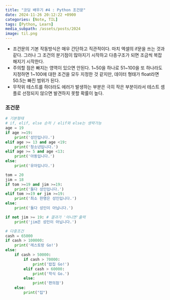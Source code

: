 ```yaml
---
title: "코딩 배우기 #4 : Python 조건문"
date: 2024-11-26 20:12:22 +0900
categories: [Note, TIL]
tags: [Python, Learn]
media_subpath: /assets/posts/2024
image: til.png
---
```


- 조건문의 기본 작동방식은 매우 간단하고 직관적이다. 마치 엑셀의 if문을 쓰는 것과 같다. 그러나 그 조건의 분기점이 많아지기 시작하고 다층구조가 되면 조금씩 복잡해지기 시작한다.
- 주의할 점은 빠지는 영역이 있으면 안된다. 1~50을 하나로 51~100을 또 하나라도 지정하면 1~100에 대한 조건을 모두 지정한 것 같지만, 데이터 형태가 float라면 50.5는 빠진 범위가 된다.
- 무작위 테스트를 하더라도 에러가 발생하는 부분은 극히 작은 부분이라서 테스트 셈플로 선정되지 않으면 발견하지 못할 확률이 높다.

### 조건문

```python
# 기본형태
# if, elif, else 순차 / elif와 else는 생략가능
age = 19
if age >=19:
	print('성인입니다.')
elif age >= 13 and age <19:
	print('청소년입니다.')
elif age >= 5 and age <13:
	print('아동입니다.')
else:
	print('유아입니다.')
```

```python
tom = 20
jim = 18
if tom >=19 and jim >=19:
	print('둘다 성인입니다.')
elif tom >=19 or jim >=19:
	print('최소 한명은 성인입니다.')
else:
	print('둘다 성인이 아닙니다.')

if not jim >= 19: # 결과가 '아니면'출력
	print('jim은 성인이 아닙니다.')
```

```python
# 다중조건
cash = 65000
if cash > 100000:
	print('레스토랑 Go!')
else:
	if cash > 50000:
		if cash > 70000:
			print('밥집 Go!')
		elif cash > 60000:
			print('학식 Go.')
		else:
			print('편의점')
	else:
		print("집")
	
```
